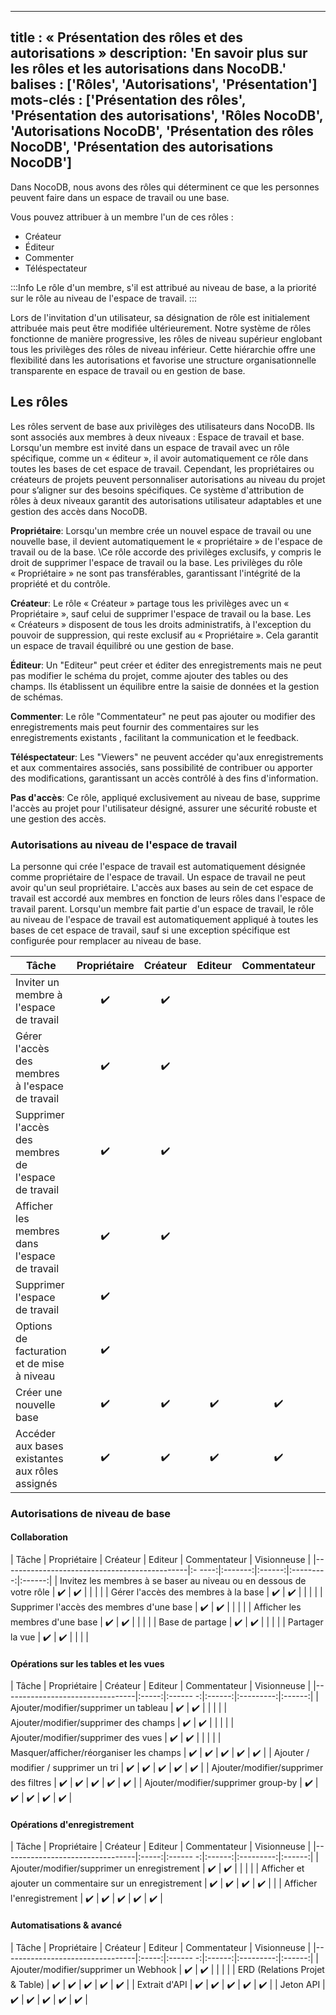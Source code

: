 ***

title : « Présentation des rôles et des autorisations »
description: 'En savoir plus sur les rôles et les autorisations dans NocoDB.'
balises : \['Rôles', 'Autorisations', 'Présentation']
mots-clés : \['Présentation des rôles', 'Présentation des autorisations', 'Rôles NocoDB', 'Autorisations NocoDB', 'Présentation des rôles NocoDB', 'Présentation des autorisations NocoDB']
-------------------------------------------------------------------------------------------------------------------------------------------------------------------------------------------

Dans NocoDB, nous avons des rôles qui déterminent ce que les personnes peuvent faire dans un espace de travail ou une base.

Vous pouvez attribuer à un membre l'un de ces rôles :

* Créateur
* Éditeur
* Commenter
* Téléspectateur

:::Info
Le rôle d'un membre, s'il est attribué au niveau de base, a la priorité sur le rôle au niveau de l'espace de travail.
:::

Lors de l'invitation d'un utilisateur, sa désignation de rôle est initialement attribuée mais peut être modifiée ultérieurement. Notre système de rôles
fonctionne de manière progressive, les rôles de niveau supérieur englobant tous les privilèges des rôles de niveau inférieur.
Cette hiérarchie offre une flexibilité dans les autorisations et favorise une structure organisationnelle transparente
en espace de travail ou en gestion de base.

## Les rôles

Les rôles servent de base aux privilèges des utilisateurs dans NocoDB. Ils sont associés aux membres à deux niveaux :
Espace de travail et base. Lorsqu'un membre est invité dans un espace de travail avec un rôle spécifique, comme un « éditeur », il
avoir automatiquement ce rôle dans toutes les bases de cet espace de travail. Cependant, les propriétaires ou créateurs de projets peuvent personnaliser
autorisations au niveau du projet pour s’aligner sur des besoins spécifiques. Ce système d'attribution de rôles à deux niveaux
garantit des autorisations utilisateur adaptables et une gestion des accès dans NocoDB.

**Propriétaire**: Lorsqu'un membre crée un nouvel espace de travail ou une nouvelle base, il devient automatiquement le « propriétaire » de l'espace de travail ou de la base.
\Ce rôle accorde des privilèges exclusifs, y compris le droit de supprimer l'espace de travail ou la base.
Les privilèges du rôle « Propriétaire » ne sont pas transférables, garantissant l'intégrité de la propriété et du contrôle.

**Créateur**: Le rôle « Créateur » partage tous les privilèges avec un « Propriétaire », sauf celui de supprimer l'espace de travail ou la base.
Les « Créateurs » disposent de tous les droits administratifs, à l'exception du pouvoir de suppression, qui reste exclusif au « Propriétaire ».
Cela garantit un espace de travail équilibré ou une gestion de base.

**Éditeur**: Un "Editeur" peut créer et éditer des enregistrements mais ne peut pas modifier le schéma du projet,
comme ajouter des tables ou des champs. Ils établissent un équilibre entre la saisie de données et la gestion de schémas.

**Commenter**: Le rôle "Commentateur" ne peut pas ajouter ou modifier des enregistrements mais peut fournir des commentaires sur les enregistrements existants
, facilitant la communication et le feedback.

**Téléspectateur**: Les "Viewers" ne peuvent accéder qu'aux enregistrements et aux commentaires associés, sans possibilité de contribuer
ou apporter des modifications, garantissant un accès contrôlé à des fins d'information.

**Pas d'accès**: Ce rôle, appliqué exclusivement au niveau de base, supprime l'accès au projet pour l'utilisateur désigné,
assurer une sécurité robuste et une gestion des accès.

### Autorisations au niveau de l'espace de travail

La personne qui crée l'espace de travail est automatiquement désignée comme propriétaire de l'espace de travail.
Un espace de travail ne peut avoir qu'un seul propriétaire. L'accès aux bases au sein de cet espace de travail est accordé aux membres en fonction de leurs rôles
dans l'espace de travail parent. Lorsqu'un membre fait partie d'un espace de travail, le rôle au niveau de l'espace de travail est
automatiquement appliqué à toutes les bases de cet espace de travail, sauf si une exception spécifique est configurée
pour remplacer au niveau de base.

| Tâche | Propriétaire | Créateur | Editeur | Commentateur | Visionneuse |
|-----------------------------------------|:----------: |:-------:|:------:|:--------:|:------:|
| Inviter un membre à l'espace de travail | ✔️ | ✔️ | | | |
| Gérer l'accès des membres à l'espace de travail | ✔️ | ✔️ | | | |
| Supprimer l'accès des membres de l'espace de travail | ✔️ | ✔️ | | | |
| Afficher les membres dans l'espace de travail | ✔️ | ✔️ | | | |
| Supprimer l'espace de travail | ✔️ | ️ | | | |
| Options de facturation et de mise à niveau | ✔️ | ️ | | | |
| Créer une nouvelle base | ✔️ | ✔️ | ✔️ | ✔️ | ✔️ |
| Accéder aux bases existantes aux rôles assignés | ✔️ | ✔️ | ✔️ | ✔️ | ✔️ |

### Autorisations de niveau de base

#### Collaboration

| Tâche | Propriétaire | Créateur | Editeur | Commentateur | Visionneuse |
|----------------------------------------------|:- ----:|:-------:|:------:|:---------:|:------:|
| Invitez les membres à se baser au niveau ou en dessous de votre rôle | ✔️ | ✔️ | | | |
| Gérer l'accès des membres à la base | ✔️ | ✔️ | | | |
| Supprimer l'accès des membres d'une base | ✔️ | ✔️ | | | |
| Afficher les membres d'une base | ✔️ | ✔️ | | | |
| Base de partage | ✔️ | ✔️ | | | |
| Partager la vue | ✔️ | ✔️ | | | |

#### Opérations sur les tables et les vues

| Tâche | Propriétaire | Créateur | Editeur | Commentateur | Visionneuse |
|---------------------------------|:-----:|:------ -:|:------:|:---------:|:------:|
| Ajouter/modifier/supprimer un tableau | ✔️ | ✔️ | | | |
| Ajouter/modifier/supprimer des champs | ✔️ | ✔️ | | | |
| Ajouter/modifier/supprimer des vues | ✔️ | ✔️ | | | |
| Masquer/afficher/réorganiser les champs | ✔️ | ✔️ | ✔️ | ✔️ | ✔️ |
| Ajouter / modifier / supprimer un tri | ✔️ | ✔️ | ✔️ | ✔️ | ✔️ |
| Ajouter/modifier/supprimer des filtres | ✔️ | ✔️ | ✔️ | ✔️ | ✔️ |
| Ajouter/modifier/supprimer group-by | ✔️ | ✔️ | ✔️ | ✔️ | ✔️ |

#### Opérations d'enregistrement

| Tâche | Propriétaire | Créateur | Editeur | Commentateur | Visionneuse |
|---------------------------------|:-----:|:------ -:|:------:|:---------:|:------:|
| Ajouter/modifier/supprimer un enregistrement | ✔️ | ✔️ | | | |
| Afficher et ajouter un commentaire sur un enregistrement | ✔️ | ✔️ | ✔️ | ✔️ | |
| Afficher l'enregistrement | ✔️ | ✔️ | ✔️ | ✔️ | ✔️ |

#### Automatisations & avancé

| Tâche | Propriétaire | Créateur | Editeur | Commentateur | Visionneuse |
|---------------------------------|:-----:|:------ -:|:------:|:---------:|:------:|
| Ajouter/modifier/supprimer un Webhook | ✔️ | ✔️ | | | |
| ERD (Relations Projet & Table) | ✔️ | ✔️ | ✔️ | ✔️ | ✔️ |
| Extrait d'API | ✔️ | ✔️ | ✔️ | ✔️ | ✔️ |
| Jeton API | ✔️ | ✔️ | ✔️ | ✔️ | ✔️ |
